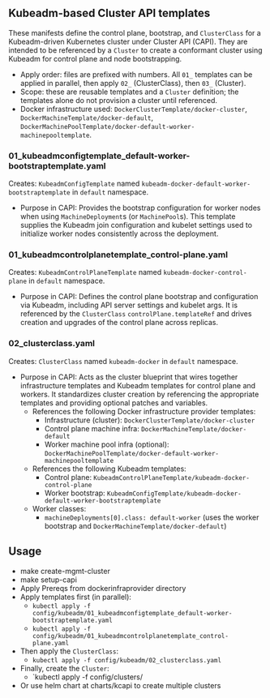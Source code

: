 ## Kubeadm-based Cluster API templates

These manifests define the control plane, bootstrap, and `ClusterClass` for a Kubeadm-driven Kubernetes cluster under Cluster API (CAPI). They are intended to be referenced by a `Cluster` to create a conformant cluster using Kubeadm for control plane and node bootstrapping.

- Apply order: files are prefixed with numbers. All `01_` templates can be applied in parallel, then apply `02_` (ClusterClass), then `03_` (Cluster).
- Scope: these are reusable templates and a `Cluster` definition; the templates alone do not provision a cluster until referenced.
 - Docker infrastructure used: `DockerClusterTemplate/docker-cluster`, `DockerMachineTemplate/docker-default`, `DockerMachinePoolTemplate/docker-default-worker-machinepooltemplate`.

### 01_kubeadmconfigtemplate_default-worker-bootstraptemplate.yaml
Creates: `KubeadmConfigTemplate` named `kubeadm-docker-default-worker-bootstraptemplate` in `default` namespace.

- Purpose in CAPI: Provides the bootstrap configuration for worker nodes when using `MachineDeployment`s (or `MachinePool`s). This template supplies the Kubeadm join configuration and kubelet settings used to initialize worker nodes consistently across the deployment.

### 01_kubeadmcontrolplanetemplate_control-plane.yaml
Creates: `KubeadmControlPlaneTemplate` named `kubeadm-docker-control-plane` in `default` namespace.

- Purpose in CAPI: Defines the control plane bootstrap and configuration via Kubeadm, including API server settings and kubelet args. It is referenced by the `ClusterClass` `controlPlane.templateRef` and drives creation and upgrades of the control plane across replicas.

### 02_clusterclass.yaml
Creates: `ClusterClass` named `kubeadm-docker` in `default` namespace.

- Purpose in CAPI: Acts as the cluster blueprint that wires together infrastructure templates and Kubeadm templates for control plane and workers. It standardizes cluster creation by referencing the appropriate templates and providing optional patches and variables.
  - References the following Docker infrastructure provider templates:
    - Infrastructure (cluster): `DockerClusterTemplate/docker-cluster`
    - Control plane machine infra: `DockerMachineTemplate/docker-default`
    - Worker machine pool infra (optional): `DockerMachinePoolTemplate/docker-default-worker-machinepooltemplate`
  - References the following Kubeadm templates:
    - Control plane: `KubeadmControlPlaneTemplate/kubeadm-docker-control-plane`
    - Worker bootstrap: `KubeadmConfigTemplate/kubeadm-docker-default-worker-bootstraptemplate`
  - Worker classes:
    - `machineDeployments[0].class: default-worker` (uses the worker bootstrap and `DockerMachineTemplate/docker-default`)


## Usage

- make create-mgmt-cluster
- make setup-capi
- Apply Prereqs from dockerinfraprovider directory
- Apply templates first (in parallel):
  - `kubectl apply -f config/kubeadm/01_kubeadmconfigtemplate_default-worker-bootstraptemplate.yaml`
  - `kubectl apply -f config/kubeadm/01_kubeadmcontrolplanetemplate_control-plane.yaml`
- Then apply the `ClusterClass`:
  - `kubectl apply -f config/kubeadm/02_clusterclass.yaml`
- Finally, create the `Cluster`:
  - `kubectl apply -f config/clusters/
- Or use helm chart at charts/kcapi to create multiple clusters


